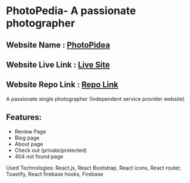 # PhotoPedia- A passionate photographer
## Website Name : [PhotoPidea](https://book-review-c5a8a9.netlify.app/)
## Website Live Link : [Live Site](https://book-review-c5a8a9.netlify.app/)
## Website Repo Link : [Repo Link](https://github.com/programming-hero-web-course-4/independent-service-provider-ullash4)
A passionate single photographer (Independent service provider website)
## Features:

- Review Page
- Blog page
- About page
- Check out (private/protected)
- 404 not found  page

Used Technologies: React.js, React Bootstrap, React icons, React router, Toastify, React firebase hooks, Firebase

